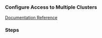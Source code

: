 ### Configure Access to Multiple Clusters

[Documentation Reference](https://kubernetes.io/docs/tasks/access-application-cluster/configure-access-multiple-clusters/)

### Steps
```bash

```
